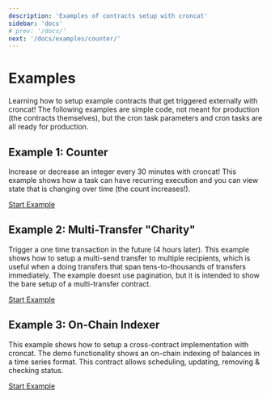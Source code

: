 ```yaml
---
description: 'Examples of contracts setup with croncat'
sidebar: 'docs'
# prev: '/docs/'
next: '/docs/examples/counter/'
---
```


# Examples

Learning how to setup example contracts that get triggered externally with croncat! The following examples are simple code, not meant for production (the contracts themselves), but the cron task parameters and cron tasks are all ready for production.

## Example 1: Counter

Increase or decrease an integer every 30 minutes with croncat! This example shows how a task can have recurring execution and you can view state that is changing over time (the count increases!).

[Start Example](/docs/examples/counter)

## Example 2: Multi-Transfer "Charity"

Trigger a one time transaction in the future (4 hours later). This example shows how to setup a multi-send transfer to multiple recipients, which is useful when a doing transfers that span tens-to-thousands of transfers immediately. The example doesnt use pagination, but it is intended to show the bare setup of a multi-transfer contract.

[Start Example](/docs/examples/charity)

## Example 3: On-Chain Indexer

This example shows how to setup a cross-contract implementation with croncat. The demo functionality shows an on-chain indexing of balances in a time series format. This contract allows scheduling, updating, removing & checking status.

[Start Example](/docs/examples/indexer)